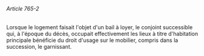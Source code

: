 ###### Article 765-2

Lorsque le logement faisait l'objet d'un bail à loyer, le conjoint successible qui, à l'époque du décès, occupait effectivement les lieux à titre d'habitation principale bénéficie du droit d'usage sur le mobilier, compris dans la succession, le garnissant.

